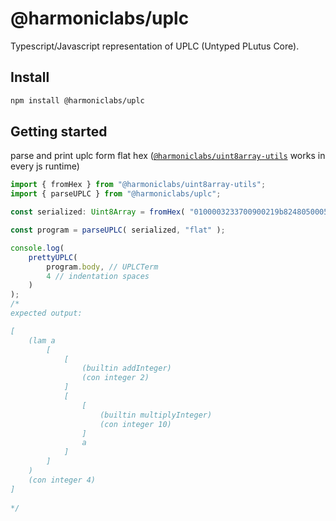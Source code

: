 # @harmoniclabs/uplc

Typescript/Javascript representation of UPLC (Untyped PLutus Core).

## Install

```bash
npm install @harmoniclabs/uplc
```

## Getting started

parse and print uplc form flat hex ([`@harmoniclabs/uint8array-utils`](https://github.com/HarmonicLabs/uint8array-utils) works in every js runtime)
```ts
import { fromHex } from "@harmoniclabs/uint8array-utils";
import { parseUPLC } from "@harmoniclabs/uplc";

const serialized: Uint8Array = fromHex( "0100003233700900219b8248050005200801" );

const program = parseUPLC( serialized, "flat" );

console.log(
    prettyUPLC(
        program.body, // UPLCTerm 
        4 // indentation spaces
    )
);
/*
expected output:

[
    (lam a 
        [
            [
                (builtin addInteger) 
                (con integer 2)
            ] 
            [
                [
                    (builtin multiplyInteger) 
                    (con integer 10)
                ] 
                a
            ]
        ]
    ) 
    (con integer 4)
]
    
*/
```